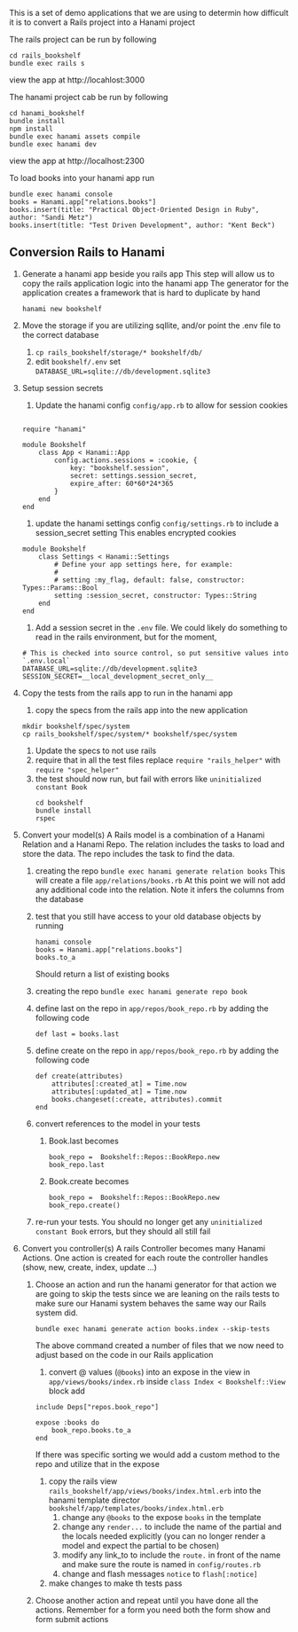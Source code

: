 This is a set of demo applications that we are using to determin how difficult it is to convert a Rails project into a Hanami project

The rails project can be run by following
```
cd rails_bookshelf
bundle exec rails s
```
view the app at http://locahlost:3000

The hanami project cab be run by following
```
cd hanami_bookshelf
bundle install
npm install
bundle exec hanami assets compile
bundle exec hanami dev
```
view the app at http://localhost:2300

To load books into your hanami app run
```
bundle exec hanami console
books = Hanami.app["relations.books"]
books.insert(title: "Practical Object-Oriented Design in Ruby", author: "Sandi Metz")
books.insert(title: "Test Driven Development", author: "Kent Beck")
```

## Conversion Rails to Hanami

1. Generate a hanami app beside you rails app 
   This step will allow us to copy the rails application logic into the hanami app
   The generator for the application creates a framework that is hard to duplicate by hand
   ```
   hanami new bookshelf
   ```

1. Move the storage if you are utilizing sqllite, and/or point the .env file to the correct database
   1. `cp rails_bookshelf/storage/* bookshelf/db/`
   1. edit `bookshelf/.env` set `DATABASE_URL=sqlite://db/development.sqlite3`

1. Setup session secrets
    1. Update the hanami config `config/app.rb` to allow for session cookies
    ```

    require "hanami"

    module Bookshelf
        class App < Hanami::App
            config.actions.sessions = :cookie, {
                key: "bookshelf.session",
                secret: settings.session_secret,
                expire_after: 60*60*24*365
            }
        end
    end
    ```

    1. update the hanami settings config `config/settings.rb` to include a session_secret setting
    This enables encrypted cookies
    ```
    module Bookshelf
        class Settings < Hanami::Settings
            # Define your app settings here, for example:
            #
            # setting :my_flag, default: false, constructor: Types::Params::Bool
            setting :session_secret, constructor: Types::String
        end
    end
    ```
    1. Add a session secret in the `.env` file. We could likely do something to read in the rails environment, but for the moment, 
      ```
      # This is checked into source control, so put sensitive values into `.env.local`
      DATABASE_URL=sqlite://db/development.sqlite3
      SESSION_SECRET=__local_development_secret_only__
      ```
1. Copy the tests from the rails app to run in the hanami app
    1. copy the specs from the rails app into the new application
    ```
    mkdir bookshelf/spec/system
    cp rails_bookshelf/spec/system/* bookshelf/spec/system
    ```

    1. Update the specs to not use rails
    1. require that in all the test files
        replace `require "rails_helper"` with `require "spec_helper"` 
    1. the test should now run, but fail with errors like `uninitialized constant Book`
       ```
       cd bookshelf
       bundle install
       rspec
       ```
1. Convert your model(s)
  A Rails model is a combination of a Hanami Relation and a Hanami Repo.  The relation includes the tasks to load and store the data.  The repo includes the task to find the data.
   1. creating the repo `bundle exec hanami generate relation books`
     This will create a file `app/relations/books.rb`
     At this point we will not add any additional code into the relation.  Note it infers the columns from the database
     1. test that you still have access to your old database objects by running
        ```
        hanami console
        books = Hanami.app["relations.books"]
        books.to_a
        ```
        Should return a list of existing books
   1. creating the repo `bundle exec hanami generate repo book`
     1. define last on the repo in `app/repos/book_repo.rb` by adding the following code
        ```
        def last = books.last
        ```
     1. define create on the repo in `app/repos/book_repo.rb` by adding the following code
        ```
        def create(attributes)
            attributes[:created_at] = Time.now
            attributes[:updated_at] = Time.now
            books.changeset(:create, attributes).commit
        end
        ```

   1. convert references to the model in your tests
      1. Book.last becomes
         ```
         book_repo =  Bookshelf::Repos::BookRepo.new
         book_repo.last
         ```
      1. Book.create becomes
         ```
         book_repo =  Bookshelf::Repos::BookRepo.new
         book_repo.create()
         ```
   1. re-run your tests.  You should no longer get any `uninitialized constant Book` errors, but they should all still fail
1. Convert you controller(s)
   A rails Controller becomes many Hanami Actions.  One action is created for each route the controller handles (show, new, create, index, update ...)
   1. Choose an action and run the hanami generator for that action
      we are going to skip the tests since we are leaning on the rails tests to make sure our Hanami system behaves the same way our Rails system did.
      ```
      bundle exec hanami generate action books.index --skip-tests
      ```
      The above command created a number of files that we now need to adjust based on the code in our Rails application

      1. convert @ values (`@books`) into an expose in the view
        in `app/views/books/index.rb` inside `class Index < Bookshelf::View` block add           
        ``` 
        include Deps["repos.book_repo"]

        expose :books do
            book_repo.books.to_a
        end
        ```
        If there was specific sorting we would add a custom method to the repo and utilize that in the expose
      1. copy the rails view `rails_bookshelf/app/views/books/index.html.erb` into the hanami template director `bookshelf/app/templates/books/index.html.erb`
         1. change any `@books` to the expose `books` in the template
         1. change any `render...` to include the name of the partial and the locals needed explicitly (you can no longer render a model and expect the partial to be chosen)
         1. modify any link_to to include the `route.` in front of the name and make sure the route is named in `config/routes.rb`
         1. change and flash messages `notice` to `flash[:notice]`
      1. make changes to make th tests pass
   1. Choose another action and repeat until you have done all the actions.  Remember for a form you need both the form show and   form submit actions



